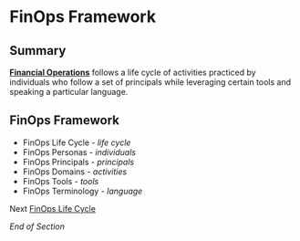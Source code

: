 # FinOps Framework

## Summary
[**Financial Operations**](https://www.mindmeister.com/2757633339/01-finops-framework) follows a life cycle of activities practiced by individuals who follow a set of principals while leveraging certain tools and speaking a particular language.

## FinOps Framework
* FinOps Life Cycle - *life cycle*
* FinOps Personas - *individuals*
* FinOps Principals - *principals* 
* FinOps Domains - *activities* 
* FinOps Tools - *tools*
* FinOps Terminology - *language* 

Next [FinOps Life Cycle](https://github.com/jamesbuckett/finops-certified-practitioner/blob/main/02-finops-lifecycle.md)

*End of Section* 